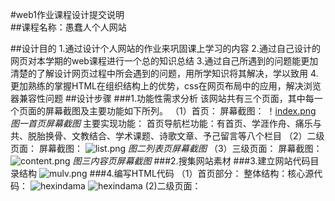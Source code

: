 #web1作业课程设计提交说明  
##课程名称：愚蠢人个人网站  

##设计目的
1.通过设计个人网站的作业来巩固课上学习的内容
2.通过自己设计的网页对本学期的web课程进行一个总的知识总结
3.通过自己所遇到的问题能更加清楚的了解设计网页过程中所会遇到的问题，用所学知识将其解决，学以致用
4.更加熟练的掌握HTML在组织结构上的优势，css在网页布局中的应用，解决浏览器兼容性问题
##设计步骤
###1.功能性需求分析
该网站共有三个页面，其中每一个页面的屏幕截图及主要功能如下所列。
（1）首页：
屏幕截图：
！[index.png](images/index.png)
*图一首页屏幕截图*
主要实现功能：
首页导航栏功能：有首页、学涯作舟、痛乐与共、脱胎换骨、文教结合、学术课题、诗歌文章、予己留言等八个栏目
（2）二级页面：
屏幕截图：
![list.png](images/list.png)
*图二列表页屏幕截图*
（3）三级页面：
屏幕截图：
![content.png](images/content.png)
*图三内容页屏幕截图*
###2.搜集网站素材
###3.建立网站代码目录结构
![mulv.png](images/mulv.png)
###4.编写HTML代码
（1）首页部分：
整体结构：核心源代码：
![hexindama](images/index_content1.pmg)
![hexindama](images/index_content2.pmg)
(2)二级页面：
